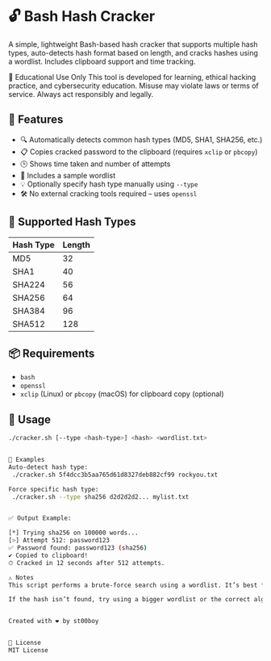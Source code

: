 # 🔓 Bash Hash Cracker

A simple, lightweight Bash-based hash cracker that supports multiple hash types, auto-detects hash format based on length, and cracks hashes using a wordlist. Includes clipboard support and time tracking.

📘 Educational Use Only
This tool is developed for learning, ethical hacking practice, and cybersecurity education.
Misuse may violate laws or terms of service. Always act responsibly and legally.



## 🚀 Features

- 🔍 Automatically detects common hash types (MD5, SHA1, SHA256, etc.)
- 📋 Copies cracked password to the clipboard (requires `xclip` or `pbcopy`)
- 🕒 Shows time taken and number of attempts
- 📂 Includes a sample wordlist 
- 💡 Optionally specify hash type manually using `--type`
- 🛠 No external cracking tools required – uses `openssl`

## 🧪 Supported Hash Types

| Hash Type | Length |
|-----------|--------|
| MD5       | 32     |
| SHA1      | 40     |
| SHA224    | 56     |
| SHA256    | 64     |
| SHA384    | 96     |
| SHA512    | 128    |

## 📦 Requirements

- `bash`
- `openssl`
- `xclip` (Linux) or `pbcopy` (macOS) for clipboard copy (optional)

## 📄 Usage

```bash
./cracker.sh [--type <hash-type>] <hash> <wordlist.txt>


🔁 Examples
Auto-detect hash type:
 ./cracker.sh 5f4dcc3b5aa765d61d8327deb882cf99 rockyou.txt

Force specific hash type:
 ./cracker.sh --type sha256 d2d2d2d2... mylist.txt


✅ Output Example:

[*] Trying sha256 on 100000 words...
[>] Attempt 512: password123
✅ Password found: password123 (sha256)
✔ Copied to clipboard!
⏱ Cracked in 12 seconds after 512 attempts.

⚠ Notes
This script performs a brute-force search using a wordlist. It’s best for weak hashes and testing purposes.

If the hash isn’t found, try using a bigger wordlist or the correct algorithm.


Created with ❤️ by st00boy


📜 License
MIT License
